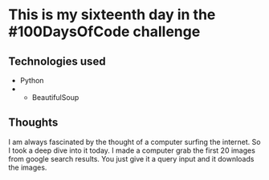 # This is my sixteenth day in the #100DaysOfCode challenge

## Technologies used
 * Python
 * * BeautifulSoup

## Thoughts
 I am always fascinated by the thought of a computer surfing the internet. So I took a deep dive into it today. I made a computer grab the first 20 images from google search results. You just give it a query input and it downloads the images.